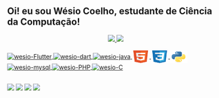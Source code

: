 ## Oi! eu sou Wésio Coelho, estudante de Ciência da Computação!
<div align="center">
  <a href="https://github.com/wesioC"/>
  <img height="180em" src="https://github-readme-stats.vercel.app/api?username=wesioC&show_icons=true&theme=dracula&include_all_commits=true&count_private=true"/>
  <img height="180em" src="https://github-readme-stats.vercel.app/api/top-langs/?username=wesioC&layout=compact&langs_count=7&theme=dracula"/>
</div>
<div style="display: inline_block"><br>
  <img align="center" alt="wesio-Flutter" height="30" width="40" src="https://cdn.jsdelivr.net/gh/devicons/devicon/icons/flutter/flutter-original.svg">
  <img align="center" alt="wesio-dart"="30" width="30" src="https://cdn.jsdelivr.net/gh/devicons/devicon/icons/dart/dart-original.svg">
  <img align="center" alt="wesio-java" height="50" width="45" src="https://cdn.jsdelivr.net/gh/devicons/devicon/icons/java/java-original-wordmark.svg">
  <img align="center" alt="wesio-HTML" height="30" width="40" src="https://raw.githubusercontent.com/devicons/devicon/master/icons/html5/html5-original.svg">
  <img align="center" alt="wesio-CSS" height="30" width="40" src="https://raw.githubusercontent.com/devicons/devicon/master/icons/css3/css3-original.svg">
  <img align="center" alt="wesio-Python" height="30" width="40" src="https://raw.githubusercontent.com/devicons/devicon/master/icons/python/python-original.svg">
  <img align="center" alt="wesio-mysql" height="50" width="45" src="https://cdn.jsdelivr.net/gh/devicons/devicon/icons/mysql/mysql-original-wordmark.svg">
  <img align="center" alt="wesio-PHP" height="50" width="45" src="https://cdn.jsdelivr.net/gh/devicons/devicon/icons/php/php-original.svg">
  <img align="center" alt="wesio-C" height="30" width="40" src="https://cdn.jsdelivr.net/gh/devicons/devicon/icons/c/c-original.svg">
</div>
  
  ##
 
<div> 
  <a href="https://www.instagram.com/wesiocoelho/" target="_blank"><img src="https://img.shields.io/badge/-Instagram-%23E4405F?style=for-the-badge&logo=instagram&logoColor=white" target="_blank"></a>
 <a href="https://discord.gg/Wésio#5614" target="_blank"><img src="https://img.shields.io/badge/Discord-7289DA?style=for-the-badge&logo=discord&logoColor=white" target="_blank"></a> 
  <a href = "mailto:wesiosp@gmail.com"><img src="https://img.shields.io/badge/-Gmail-%23333?style=for-the-badge&logo=gmail&logoColor=white" target="_blank"></a>
  <a href="https://www.linkedin.com/in/wésio-coelho-4ab650201/" target="_blank"><img src="https://img.shields.io/badge/-LinkedIn-%230077B5?style=for-the-badge&logo=linkedin&logoColor=white" target="_blank"></a> 
</div>
